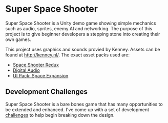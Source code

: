 # Super Space Shooter
Super Space Shooter is a Unity demo game showing simple mechanics such as audio, sprites, enemy AI and networking. The purpose of this project is to give beginner developers a stepping stone into creating their own games.

This project uses graphics and sounds provied by Kenney. Assets can be found at http://kenney.nl/. The exact asset packs used are:
* [Space Shooter Redux](http://kenney.nl/assets/space-shooter-redux)
* [Digital Audio](http://kenney.nl/assets/digital-audio)
* [UI Pack: Space Expansion](http://kenney.nl/assets/ui-pack-space-expansion)

## Development Challenges
Super Space Shooter is a bare bones game that has many opportunities to be extended and enhanced. I've come up with a set of development [challenges](DevelopmentChallenges.md) to help begin breaking down the design.

